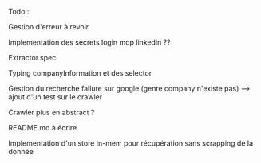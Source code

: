 Todo :

Gestion d'erreur à revoir

Implementation des secrets login mdp linkedin ??

Extractor.spec

Typing companyInformation et des selector

Gestion du recherche failure sur google (genre company n'existe pas) --> ajout d'un test sur le crawler

Crawler plus en abstract ?

README.md à écrire

Implementation d'un store in-mem pour récupération sans scrapping de la donnée
